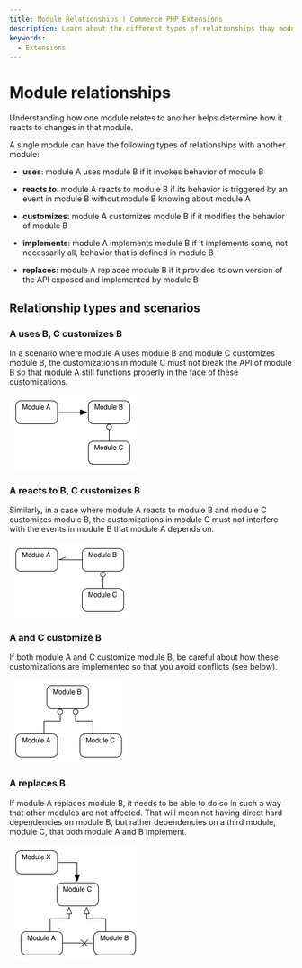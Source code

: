 ```yaml
---
title: Module Relationships | Commerce PHP Extensions
description: Learn about the different types of relationships thay modules have with each other.
keywords:
  - Extensions
---
```


# Module relationships

Understanding how one module relates to another helps determine how it reacts to changes in that module.

A single module can have the following types of relationships with another module:

*  **uses**: module A uses module B if it invokes behavior of module B

*  **reacts to**: module A reacts to module B if its behavior is triggered by an event in module B without module B knowing about module A

*  **customizes**: module A customizes module B if it modifies the behavior of module B

*  **implements**: module A implements module B if it implements some, not necessarily all, behavior that is defined in module B

*  **replaces**: module A replaces module B if it provides its own version of the API exposed and implemented by module B

## Relationship types and scenarios

### A uses B, C customizes B

In a scenario where module A uses module B and module C customizes module B, the customizations in module C must not break the API of module B so that module A still functions properly in the face of these customizations.

![Module relationship scenarios: A uses B, C customizes B](../../_images/archi_first_relate.png)

### A reacts to B, C customizes B

Similarly, in a case where module A reacts to module B and module C customizes module B, the customizations in module C must not interfere with the events in module B that module A depends on.

![Module relationship scenarios: A reacts to B, C customizes B](../../_images/archi_second_relate.png)

### A and C customize B

If both module A and C customize module B, be careful about how these customizations are implemented so that you avoid conflicts (see below).

![Module relationship scenarios: A and C customize B](../../_images/archi_third_relate.png)

### A replaces B

If module A replaces module B, it needs to be able to do so in such a way that other modules are not affected. That will mean not having direct hard dependencies on module B, but rather dependencies on a third module, module C, that both module A and B implement.

![Module relationship scenarios: A replaces B](../../_images/archi_fourth_relate.png)
